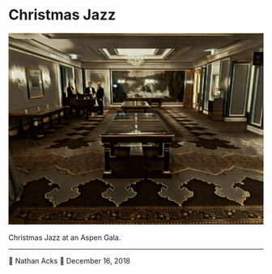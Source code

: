 # Christmas Jazz

![A long ballroom with a glass table in its middle](assets/1979f0c50bbd972d1d0527092adbfc4d.webp)

Christmas Jazz at an Aspen Gala.

- - - -

👤 Nathan Acks
📅 December 16, 2018

